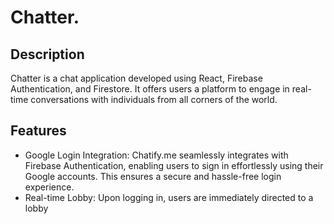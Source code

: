 # Chatter.

## Description

Chatter is a chat application developed using React, Firebase Authentication, and Firestore. It offers users a platform to engage in real-time conversations with individuals from all corners of the world.


## Features
- Google Login Integration: Chatify.me seamlessly integrates with Firebase Authentication, enabling users to sign in effortlessly using their Google accounts. This ensures a secure and hassle-free login experience.
- Real-time Lobby: Upon logging in, users are immediately directed to a lobby

